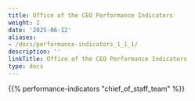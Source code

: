 ```yaml
---
title: Office of the CEO Performance Indicators
weight: 2
date: '2025-06-12'
aliases:
- /docs/performance-indicators_1_1_1/
description: ''
linkTitle: Office of the CEO Performance Indicators
type: docs
---
```


{{% performance-indicators "chief_of_staff_team" %}}
